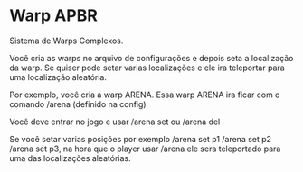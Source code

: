 # Warp APBR
 
Sistema de Warps Complexos.
  
Você cria as warps no arquivo de configurações e depois seta a localização da warp. Se quiser pode setar varias localizações e ele ira teleportar para uma localização aleatória.
  
Por exemplo, você cria a warp ARENA. Essa warp ARENA ira ficar com o comando /arena (definido na config)
  
Você deve entrar no jogo e usar /arena set <posicao> ou /arena del <posicao>
   
Se você setar varias posições por exemplo /arena set p1 /arena set p2 /arena set p3, na hora que o player usar /arena ele sera teleportado para uma das localizações aleatórias.
